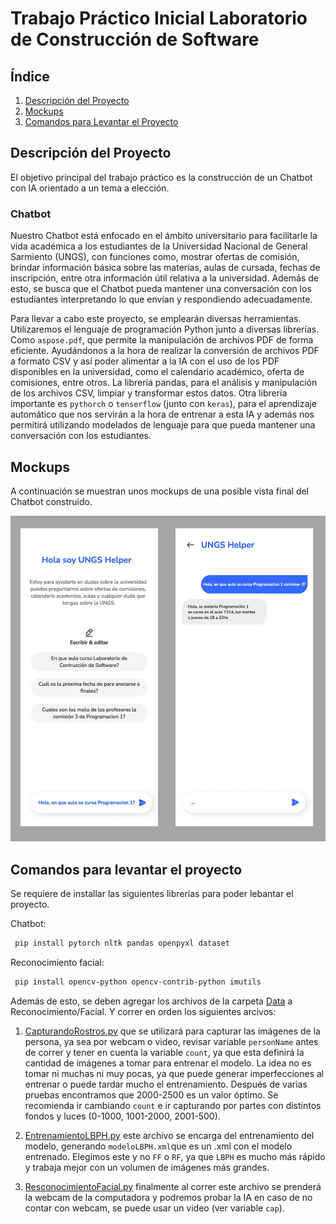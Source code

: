 # Trabajo Práctico Inicial Laboratorio de Construcción de Software

## Índice

1. [Descripción del Proyecto](#descripción-del-proyecto)
3. [Mockups](#mockups)
4. [Comandos para Levantar el Proyecto](#comandos-para-levantar-el-proyecto)

## Descripción del Proyecto
El objetivo principal del trabajo práctico es la construcción de un Chatbot con IA orientado a un tema a elección.

### Chatbot

Nuestro Chatbot está enfocado en el ámbito universitario para facilitarle la vida académica a los estudiantes de la Universidad Nacional de General Sarmiento (UNGS), con funciones como, mostrar ofertas de comisión, brindar información básica sobre las materias, aulas de cursada, fechas de inscripción, entre otra información útil relativa a la universidad. Además de esto, se busca que el Chatbot pueda mantener una conversación con los estudiantes interpretando lo que envían y respondiendo adecuadamente. 

Para llevar a cabo este proyecto, se emplearán diversas herramientas. Utilizaremos el lenguaje de programación Python junto a diversas librerías. Como `aspose.pdf`, que permite la manipulación de archivos PDF de forma eficiente. Ayudándonos a la hora de realizar la conversión de archivos PDF a formato CSV y así poder alimentar a la IA con el uso de los PDF disponibles en la universidad, como el calendario académico, oferta de comisiones, entre otros. La librería pandas, para el análisis y manipulación de los archivos CSV, limpiar y transformar estos datos. Otra librería importante es `pythorch` o `tenserflow` (junto con `keras`), para el aprendizaje automático que nos servirán a la hora de entrenar a esta IA y además nos permitirá utilizando modelados de lenguaje para que pueda mantener una conversación con los estudiantes.

## Mockups
A continuación se muestran unos mockups de una posible vista final del Chatbot construido.

![Mockup](./img/mockup.png)

## Comandos para levantar el proyecto

Se requiere de installar las siguientes librerias para poder lebantar el proyecto.

Chatbot:

  ```bash
   pip install pytorch nltk pandas openpyxl dataset
   ```

Reconocimiento facial:

  ```bash
   pip install opencv-python opencv-contrib-python imutils
   ```

  Además de esto, se deben agregar los archivos de la carpeta [Data](https://drive.google.com/drive/folders/1SIC9dvWZ3jCnUubL4nZVDn60-9IRnJwZ) a Reconocimiento/Facial. Y correr en orden los siguientes arcivos: 
  
  1. [CapturandoRostros.py](./ReconocimientoFacial/CapturandoRostros.py) que se utilizará para capturar las imágenes de la persona, ya sea por webcam o video, revisar variable `personName` antes de correr y tener en cuenta la variable `count`, ya que esta definirá la cantidad de imágenes a tomar para entrenar el modelo. La idea no es tomar ni muchas ni muy pocas, ya que puede generar imperfecciones al entrenar o puede tardar mucho el entrenamiento. Después de varias pruebas encontramos que 2000-2500 es un valor óptimo. Se recomienda ir cambiando `count` e ir capturando por partes con distintos fondos y luces (0-1000, 1001-2000, 2001-500).

  2. [EntrenamientoLBPH.py](./ReconocimientoFacial/EntrenamientoLBPH.py) este archivo se encarga del entrenamiento del modelo, generando `modeloLBPH.xml`que es un .xml con el modelo entrenado. Elegimos este y no `FF` o `RF`, ya que `LBPH` es mucho más rápido y trabaja mejor con un volumen de imágenes más grandes.  

  3. [ResconocimientoFacial.py](./ReconocimientoFacial/ResconocimientoFacial.py) finalmente al correr este archivo se prenderá la webcam de la computadora y podremos probar la IA en caso de no contar con webcam, se puede usar un video (ver variable `cap`).